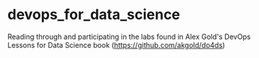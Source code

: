 # devops_for_data_science
Reading through and participating in the labs found in Alex Gold's DevOps Lessons for Data Science book (https://github.com/akgold/do4ds)
